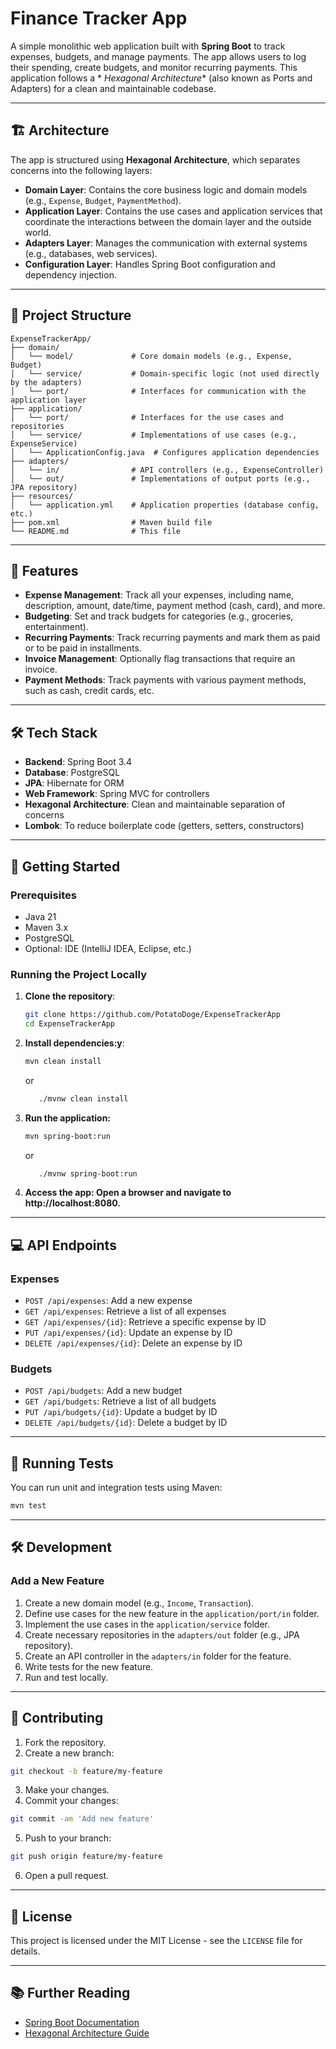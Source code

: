 # Finance Tracker App

A simple monolithic web application built with **Spring Boot** to track expenses, budgets, and manage payments. The app
allows users to log their spending, create budgets, and monitor recurring payments. This application follows a *
*Hexagonal Architecture** (also known as Ports and Adapters) for a clean and maintainable codebase.

---

## 🏗️ Architecture

The app is structured using **Hexagonal Architecture**, which separates concerns into the following layers:

- **Domain Layer**: Contains the core business logic and domain models (e.g., `Expense`, `Budget`, `PaymentMethod`).
- **Application Layer**: Contains the use cases and application services that coordinate the interactions between the
  domain layer and the outside world.
- **Adapters Layer**: Manages the communication with external systems (e.g., databases, web services).
- **Configuration Layer**: Handles Spring Boot configuration and dependency injection.

---

## 📁 Project Structure

```text
ExpenseTrackerApp/
├── domain/
│   └── model/             # Core domain models (e.g., Expense, Budget)
│   └── service/           # Domain-specific logic (not used directly by the adapters)
│   └── port/              # Interfaces for communication with the application layer
├── application/
│   └── port/              # Interfaces for the use cases and repositories
│   └── service/           # Implementations of use cases (e.g., ExpenseService)
│   └── ApplicationConfig.java  # Configures application dependencies
├── adapters/
│   └── in/                # API controllers (e.g., ExpenseController)
│   └── out/               # Implementations of output ports (e.g., JPA repository)
├── resources/
│   └── application.yml    # Application properties (database config, etc.)
├── pom.xml                # Maven build file
└── README.md              # This file
```
---

## 📝 Features

- **Expense Management**: Track all your expenses, including name, description, amount, date/time, payment method (cash,
  card), and more.
- **Budgeting**: Set and track budgets for categories (e.g., groceries, entertainment).
- **Recurring Payments**: Track recurring payments and mark them as paid or to be paid in installments.
- **Invoice Management**: Optionally flag transactions that require an invoice.
- **Payment Methods**: Track payments with various payment methods, such as cash, credit cards, etc.

---

## 🛠️ Tech Stack

- **Backend**: Spring Boot 3.4
- **Database**: PostgreSQL
- **JPA**: Hibernate for ORM
- **Web Framework**: Spring MVC for controllers
- **Hexagonal Architecture**: Clean and maintainable separation of concerns
- **Lombok**: To reduce boilerplate code (getters, setters, constructors)

---

## 🚀 Getting Started

### Prerequisites

- Java 21
- Maven 3.x
- PostgreSQL
- Optional: IDE (IntelliJ IDEA, Eclipse, etc.)

### Running the Project Locally

1. **Clone the repository**:
   ```bash
   git clone https://github.com/PotatoDoge/ExpenseTrackerApp
   cd ExpenseTrackerApp
   ```
2. **Install dependencies:y**:
   ```bash
   mvn clean install
   ```
   or
    ```bash
       ./mvnw clean install
    ```
3. **Run the application:**
   ```bash
   mvn spring-boot:run
   ```
   or
    ```bash
       ./mvnw spring-boot:run
    ```

4. **Access the app: Open a browser and navigate to http://localhost:8080.**

---

## 💻 API Endpoints

### Expenses

- `POST /api/expenses`: Add a new expense
- `GET /api/expenses`: Retrieve a list of all expenses
- `GET /api/expenses/{id}`: Retrieve a specific expense by ID
- `PUT /api/expenses/{id}`: Update an expense by ID
- `DELETE /api/expenses/{id}`: Delete an expense by ID

### Budgets

- `POST /api/budgets`: Add a new budget
- `GET /api/budgets`: Retrieve a list of all budgets
- `PUT /api/budgets/{id}`: Update a budget by ID
- `DELETE /api/budgets/{id}`: Delete a budget by ID

---

## 🧪 Running Tests

You can run unit and integration tests using Maven:

```bash
mvn test
```

---

## 🛠️ Development

### Add a New Feature

1. Create a new domain model (e.g., `Income`, `Transaction`).
2. Define use cases for the new feature in the `application/port/in` folder.
3. Implement the use cases in the `application/service` folder.
4. Create necessary repositories in the `adapters/out` folder (e.g., JPA repository).
5. Create an API controller in the `adapters/in` folder for the feature.
6. Write tests for the new feature.
7. Run and test locally.

---

## 🤝 Contributing

1. Fork the repository.
2. Create a new branch:

```bash
git checkout -b feature/my-feature
```

3. Make your changes.
4. Commit your changes:

```bash
git commit -am 'Add new feature'
```

5. Push to your branch:

```bash
git push origin feature/my-feature
```

6. Open a pull request.

---

## 📜 License

This project is licensed under the MIT License - see the `LICENSE` file for details.

---

## 📚 Further Reading

- [Spring Boot Documentation](https://spring.io/projects/spring-boot)
- [Hexagonal Architecture Guide](https://alistair.cockburn.us/hexagonal-architecture/)

